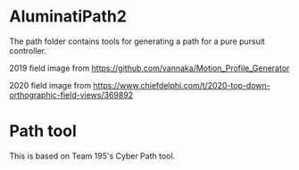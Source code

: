 # AluminatiPath2
The path folder contains tools for generating a path for a pure pursuit controller.

2019 field image from https://github.com/vannaka/Motion_Profile_Generator

2020 field image from https://www.chiefdelphi.com/t/2020-top-down-orthographic-field-views/369892

# Path tool
This is based on Team 195's Cyber Path tool.
